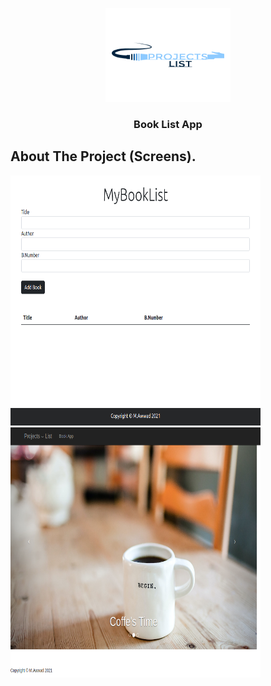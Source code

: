
<!-- PROJECT LOGO -->
<p align="center">
  <a href="img/logo.png">
    <img src="img/logo.png" alt="Logo" width="200" height="150">
  </a>

  <h3 align="center">Book List App </h3>


  <!-- About The Project-->
## About The Project (Screens).

<a href="img/BookImg.png">
    <img src="img/BookImg.png" alt="Logo" width="400" height="400">
  </a>
  <a href="img/landingPage.png">
    <img src="img/landingPage.png" alt="Logo" width="400" height="400">
  </a>
  
  
  
  
  

